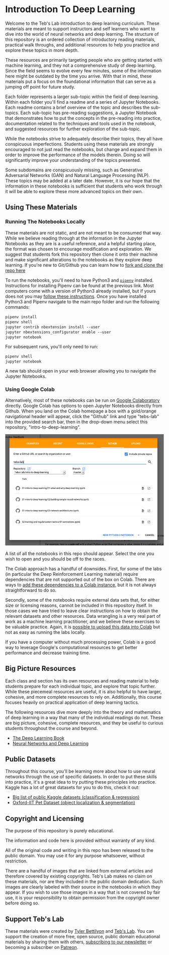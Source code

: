 # Introduction To Deep Learning

Welcome to the Teb's Lab introduction to deep learning curriculum. These materials are meant to support instructors and self learners who want to dive into the world of neural networks and deep learning. The structure of this repository is an ordered collection of introductory reading materials, practical walk throughs, and additional resources to help you practice and explore these topics in more depth.

These resources are primarily targeting people who are getting started with machine learning, and they not a comprehensive study of deep learning. Since the field seems to evolve every few minutes, some of the information here might be outdated by the time you arrive. With that in mind, these materials put a focus on the foundational information that can serve as a jumping off point for future study.

Each folder represents a larger sub-topic within the field of deep learning. Within each folder you'll find a readme and a series of Jupyter Notebooks. Each readme contains a brief overview of the topic and describes the sub-topics. Each sub-topic has pre-reading suggestions, a Jupyter Notebook that demonstrates how to put the concepts in the pre-reading into practice, documentation related to the techniques and tools used in the notebook, and suggested resources for further exploration of the sub-topic.

While the notebooks strive to adequately describe their topics, they all have conspicuous imperfections. Students using these materials are strongly encouraged to not just read the notebooks, but change and expand them in order to improve the performance of the models therein. Doing so will significantly improve your understanding of the topics presented.

Some subdomains are conspicuously missing, such as Generative Adversarial Networks (GAN) and Natural Language Processing (NLP). These topics may be added at a later date. However, it is our hope that the information in these notebooks is sufficient that students who work through it will be able to explore these more advanced topics on their own.

## Using These Materials

### Running The Notebooks Locally

These materials are not static, and are not meant to be consumed that way. While we believe reading through at the information in the Jupyter Notebooks as they are is a useful reference, and a helpful starting place, the format was chosen to encourage modification and exploration. We suggest that students fork this repository then clone it onto their machine and make significant alterations to the notebooks as they explore deep learning. If you're new to Git/Github you can learn how to [fork and clone the repo here](https://help.github.com/en/articles/fork-a-repo)

To run the notebooks, you'll need to have Python3 and [`pipenv`](https://pipenv.readthedocs.io) installed. Instructions for installing Pipenv can be found at the previous link. Most computers come with a version of Python3 already installed, but if yours does not you may [follow these instructions](https://realpython.com/installing-python/). Once you have installed Python3 and Pipenv navigate to the main repo folder and run the following commands:

```
pipenv install
pipenv shell
jupyter contrib nbextension install --user
jupyter nbextensions_configurator enable --user
jupyter notebook
```

For subsequent runs, you'll only need to run:

```
pipenv shell
jupyter notebook
```

A new tab should open in your web browser allowing you to navigate the Jupyter Notebooks.

### Using Google Colab

Alternatively, most of these notebooks can be run on [Google Colaboratory](https://colab.research.google.com) directly. Google Colab has options to open Jupyter Notebooks directly from Github. When you land on the Colab homepage a box with a gold/orange navigational header will appear, click the "Github" link and type "tebs-lab" into the provided search bar, then in the drop-down menu select this repository, "intro-to-deep-learning".

![](assets/colab-github.png)

A list of all the notebooks in this repo should appear. Select the one you wish to open and you should be off to the races.

The Colab approach has a handful of downsides. First, for some of the labs (in particular the Deep Reinforcement Learning material) require dependencies that are not supported out of the box on Colab. There are ways to [add these dependencies to a Colab instance](https://cloud.google.com/datalab/docs/how-to/adding-libraries), but it is not always straightforward to do so.

Secondly, some of the notebooks require external data sets that, for either size or licensing reasons, cannot be included in this repository itself. In those cases we have tried to leave clear instructions on how to obtain the relevant datasets and other resources. Data wrangling is a very real part of work as a machine learning practitioner, and we believe these exercises to be valuable practice. Again, it is [possible to upload this data into Colab](https://medium.com/@yuraist/how-to-upload-your-own-dataset-into-google-colab-e228727c87e9) but not as easy as running the labs locally.

If you have a computer without much processing power, Colab is a good way to leverage Google's computational resources to get better performance and decrease training time.

## Big Picture Resources

Each class and section has its own resources and reading material to help students prepare for each individual topic, and explore that topic further. While these piecemeal resources are useful, it is also helpful to have larger, cohesive, and more complete resources to rely on. Additionally, this course focuses heavily on practical application of deep learning tactics.

The following resources dive more deeply into the theory and mathematics of deep learning in a way that many of the individual readings do not. These are big picture, cohesive, complete resources, and they be useful to curious students throughout the course and beyond.

* [The Deep Learning Book](http://www.deeplearningbook.org/)
* [Neural Networks and Deep Learning](http://neuralnetworksanddeeplearning.com)

## Public Datasets

Throughout this course, you'll be learning more about how to use neural networks through the use of specific datasets. In order to put these skills into practice, it's a great idea to try putting these principles into practice. Kaggle has a lot of great datasets for you to do this, check it out:

* [Big list of public Kaggle datasets (classification & regression)](https://www.kaggle.com/annavictoria/ml-friendly-public-datasets)
* [Oxford-IIT Pet Dataset (object localization & segmentation)](http://www.robots.ox.ac.uk/~vgg/data/pets/)

## Copyright and Licensing

The purpose of this repository is purely educational.

The information and code here is provided without warranty of any kind.

All of the original code and writing in this repo has been released to the public domain. You may use it for any purpose whatsoever, without restriction.

There are a handful of images that are linked from external articles and therefore covered by existing copyrights. Teb's Lab makes no claim on these materials, nor are they included in the public domain dedication. Such images are clearly labeled with their source in the notebooks in which they appear. If you wish to use those images in a way that is not covered by fair use, it is your responsibility to obtain permission from the copyright owner before doing so.

## Support Teb's Lab

These materials were created by [Tyler Bettilyon](https://www.linkedin.com/in/tylerbettilyon/) and [Teb's Lab](https://tebs-lab.com). You can support the creation of more free, open source, public domain educational materials by sharing them with others, [subscribing to our newsletter](http://eepurl.com/dum8IP) or becoming a subscriber on [Patreon](https://www.patreon.com/tebsLab).
